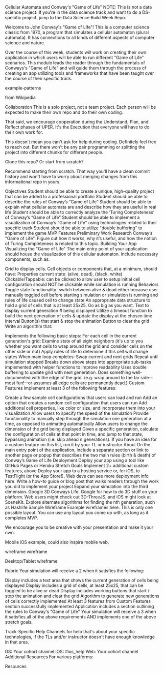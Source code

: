 Cellular Automata and Conway's "Game of Life"
NOTE: This is not a data science project. If you're in the data science track and want to do a DS-specific project, jump to the Data Science Build Week Repo.

Welcome to John Conway's "Game of Life"! This is a computer science classic from 1970, a program that simulates a cellular automaton (plural automata). It has connections to all kinds of different aspects of computer science and nature.

Over the course of this week, students will work on creating their own application in which users will be able to run different "Game of Life" scenarios. This module leads the reader through the fundamentals of Conways's "Game of Life" and will guide them through the process of creating an app utilizing tools and frameworks that have been taught over the course of their specific track.

example-patterns

from Wikipedia

Collaboration
This is a solo project, not a team project. Each person will be expected to make their own repo and do their own coding.

That said, we encourage cooperation during the Understand, Plan, and Reflect phases of UPER. It's the Execution that everyone will have to do their own work for.

This doesn't mean you can't ask for help during coding. Definitely feel free to reach out. But there won't be any pair programming or splitting the project into different chunks for different people.

Clone this repo?
Or start from scratch?

Recommend starting from scratch. That way you'll have a clean commit history and won't have to worry about merging changes from this informational repo in yours.

Objectives
Student should be able to create a unique, high-quality project that can be added to a professional portfolio
Student should be able to describe the rules of Conway’s “Game of Life”
Student should be able to explain what cellular automata are and describe how they are useful in real life
Student should be able to correctly analyze the ‘Turing Completeness’ of Conway’s “Game of Life”
Student should be able to implement a visualization of Conway’s “Game of Life” using technologies related to their specific track
Student should be able to utilize "double buffering" to implement the game
MVP Features
Preliminary Work
Research Conway’s "Game of Life". Figure out how it works, why it’s useful, and how the notion of Turing Completeness is related to this topic.
Building Your App
Visualizing the "Game of Life"
The main entry point of your application should house the visualization of this cellular automaton. Include necessary components, such as:

Grid to display cells.
Cell objects or components that, at a minimum, should have:
Properties
current state: (alive, dead), (black, white)
Clickable/Tappable:
can be clicked to allow user to setup initial cell configuration
should NOT be clickable while simulation is running
Behaviors
Toggle state functionality: switch between alive & dead either because user manually toggled cell before starting simulation or simulation is running and rules of life caused cell to change state
An appropriate data structure to hold a grid of cells that is at least 25x25. Go as big as you want.
Text to display current generation # being displayed
Utilize a timeout function to build the next generation of cells & update the display at the chosen time interval
Button(s) that start & stop the animation
Button to clear the grid
Write an algorithm that:

Implements the following basic steps:
For each cell in the current generation's grid:
Examine state of all eight neighbors (it's up to you whether you want cells to wrap around the grid and consider cells on the other side or not)
Apply rules of life to determine if this cell will change states
When main loop completes:
Swap current and next grids
Repeat until simulation stopped
Breaks down above steps into appropriate sub-tasks implemented with helper functions to improve readability
Uses double buffering to update grid with next generation.
Does something well-documented with the edge of the grid. (e.g. wrap around to the far side--most fun!--or assumes all edge cells are permanently dead.)
Custom Features
Implement at least 3 of the following features:

Create a few sample cell configurations that users can load and run
Add an option that creates a random cell configuration that users can run
Add additional cell properties, like color or size, and incorporate them into your visualization
Allow users to specify the speed of the simulation
Provide functionality to manually step through the simulation one generation at a time, as opposed to animating automatically
Allow users to change the dimension of the grid being displayed
Given a specific generation, calculate the configuration of cells at that point in time, and jump to that state, bypassing animation (i.e. skip ahead n generations).
If you have an idea for a custom feature on this list, run it by your TL or instructor
About
On the main entry point of the application, include a separate section or link to another page or popup that describes the two main rules (birth & death) of Conway’s Game of Life
Deployment
Deploy your app using a tool like GitHub Pages or Heroku
Stretch Goals
Implement 2+ additional custom features, above
Deploy your app to a hosting service or, for iOS, to TestFlight (or the App Store!). Web devs can see more deployment info here.
Write a how-to guide or blog post that walks readers through the work you did to implement your project
Expand your simulation into the third dimension. Google 3D Conways Life. Google for how to do 3D stuff on your platform. Web users might check out 3D-ThreeJS, and iOS might look at SceneKit.
Explore alternate algorithms for finding the nth generation, such as Hashlife
Sample Wireframe
Example wireframes here. This is only one possible layout. You can use any layout you come up with, as long as it completes MVP.

We encourage you to be creative with your presentation and make it your own.

Mobile
iOS example, could also inspire mobile web.

wireframe wireframe

Desktop/Tablet
wireframe

Rubric
Your simulation will receive a 2 when it satisfies the following:

Display includes a text area that shows the current generation of cells being displayed
Display includes a grid of cells, at least 25x25, that can be toggled to be alive or dead
Display includes working buttons that start / stop the animation and clear the grid
Algorithm to generate new generations of cells correctly implemented
At least 3 features from Custom Features section successfully implemented
Application includes a section outlining the rules to Conway's "Game of Life"
Your simulation will receive a 3 when it satisfies all of the above requirements AND implements one of the above stretch goals.

Track-Specific Help
Channels for help that's about your specific technologies, if the TLs and/or instructor doesn't have enough knowledge in that area.

DS: Your cohort channel
iOS: #ios_help
Web: Your cohort channel
Additional Resources
For various platforms:

Resources
